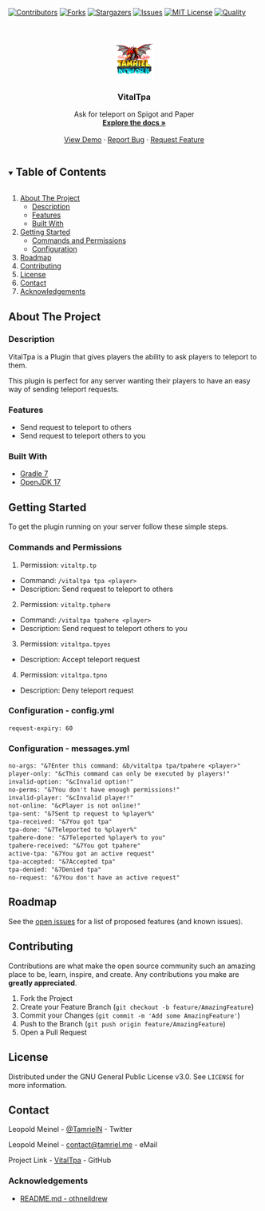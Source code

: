 <!-- PROJECT SHIELDS -->
[![Contributors][contributors-shield]][contributors-url]
[![Forks][forks-shield]][forks-url]
[![Stargazers][stars-shield]][stars-url]
[![Issues][issues-shield]][issues-url]
[![MIT License][license-shield]][license-url]
[![Quality][quality-shield]][quality-url]

<!-- PROJECT LOGO -->
<!--suppress ALL -->
<br />
<p align="center">
  <a href="https://github.com/TamrielNetwork/VitalTpa">
    <img src="images/logo.png" alt="Logo" width="80" height="80">
  </a>

<h3 align="center">VitalTpa</h3>

  <p align="center">
    Ask for teleport on Spigot and Paper
    <br />
    <a href="https://github.com/TamrielNetwork/VitalTpa"><strong>Explore the docs »</strong></a>
    <br />
    <br />
    <a href="https://github.com/TamrielNetwork/VitalTpa">View Demo</a>
    ·
    <a href="https://github.com/TamrielNetwork/VitalTpa/issues">Report Bug</a>
    ·
    <a href="https://github.com/TamrielNetwork/VitalTpa/issues">Request Feature</a>
  </p>

<!-- TABLE OF CONTENTS -->
<details open="open">
  <summary><h2 style="display: inline-block">Table of Contents</h2></summary>
  <ol>
    <li>
      <a href="#about-the-project">About The Project</a>
      <ul>
        <li><a href="#description">Description</a></li>
        <li><a href="#features">Features</a></li>
        <li><a href="#built-with">Built With</a></li>
      </ul>
    </li>
    <li>
      <a href="#getting-started">Getting Started</a>
      <ul>
        <li><a href="#commands-and-permissions">Commands and Permissions</a></li>
        <li><a href="#configuration">Configuration</a></li>
      </ul>
    </li>
    <li><a href="#roadmap">Roadmap</a></li>
    <li><a href="#contributing">Contributing</a></li>
    <li><a href="#license">License</a></li>
    <li><a href="#contact">Contact</a></li>
    <li><a href="#acknowledgements">Acknowledgements</a></li>
  </ol>
</details>

<!-- ABOUT THE PROJECT -->

## About The Project

### Description

VitalTpa is a Plugin that gives players the ability to ask players to teleport to them.

This plugin is perfect for any server wanting their players to have an easy way of sending teleport requests.

### Features

* Send request to teleport to others
* Send request to teleport others to you

### Built With

* [Gradle 7](https://docs.gradle.org/7.3.3/release-notes.html)
* [OpenJDK 17](https://openjdk.java.net/projects/jdk/17/)

<!-- GETTING STARTED -->

## Getting Started

To get the plugin running on your server follow these simple steps.

### Commands and Permissions

1. Permission: `vitaltp.tp`

* Command: `/vitaltpa tpa <player>`
* Description: Send request to teleport to others

2. Permission: `vitaltp.tphere`

* Command: `/vitaltpa tpahere <player>`
* Description: Send request to teleport others to you

3. Permission: `vitaltpa.tpyes`

* Description: Accept teleport request

4. Permission: `vitaltpa.tpno`

* Description: Deny teleport request

### Configuration - config.yml

```
request-expiry: 60
```

### Configuration - messages.yml

```
no-args: "&7Enter this command: &b/vitaltpa tpa/tpahere <player>"
player-only: "&cThis command can only be executed by players!"
invalid-option: "&cInvalid option!"
no-perms: "&7You don't have enough permissions!"
invalid-player: "&cInvalid player!"
not-online: "&cPlayer is not online!"
tpa-sent: "&7Sent tp request to %player%"
tpa-received: "&7You got tpa"
tpa-done: "&7Teleported to %player%"
tpahere-done: "&7Teleported %player% to you"
tpahere-received: "&7You got tpahere"
active-tpa: "&7You got an active request"
tpa-accepted: "&7Accepted tpa"
tpa-denied: "&7Denied tpa"
no-request: "&7You don't have an active request"
```

<!-- ROADMAP -->

## Roadmap

See the [open issues](https://github.com/TamrielNetwork/VitalTpa/issues) for a list of proposed features (and known
issues).

<!-- CONTRIBUTING -->

## Contributing

Contributions are what make the open source community such an amazing place to be, learn, inspire, and create. Any
contributions you make are **greatly appreciated**.

1. Fork the Project
2. Create your Feature Branch (`git checkout -b feature/AmazingFeature`)
3. Commit your Changes (`git commit -m 'Add some AmazingFeature'`)
4. Push to the Branch (`git push origin feature/AmazingFeature`)
5. Open a Pull Request

<!-- LICENSE -->

## License

Distributed under the GNU General Public License v3.0. See `LICENSE` for more information.

<!-- CONTACT -->

## Contact

Leopold Meinel - [@TamrielN](https://twitter.com/TamrielN) - Twitter

Leopold Meinel - [contact@tamriel.me](mailto:contact@tamriel.me) - eMail

Project Link - [VitalTpa](https://github.com/TamrielNetwork/VitalTpa) - GitHub

<!-- ACKNOWLEDGEMENTS -->

### Acknowledgements

* [README.md - othneildrew](https://github.com/othneildrew/Best-README-Template)

<!-- MARKDOWN LINKS & IMAGES -->

[contributors-shield]: https://img.shields.io/github/contributors-anon/TamrielNetwork/VitalTpa?style=for-the-badge

[contributors-url]: https://github.com/TamrielNetwork/VitalTpa/graphs/contributors

[forks-shield]: https://img.shields.io/github/forks/TamrielNetwork/VitalTpa?label=Forks&style=for-the-badge

[forks-url]: https://github.com/TamrielNetwork/VitalTpa/network/members

[stars-shield]: https://img.shields.io/github/stars/TamrielNetwork/VitalTpa?style=for-the-badge

[stars-url]: https://github.com/TamrielNetwork/VitalTpa/stargazers

[issues-shield]: https://img.shields.io/github/issues/TamrielNetwork/VitalTpa?style=for-the-badge

[issues-url]: https://github.com/TamrielNetwork/VitalTpa/issues

[license-shield]: https://img.shields.io/github/license/TamrielNetwork/VitalTpa?style=for-the-badge

[license-url]: https://github.com/TamrielNetwork/VitalTpa/blob/main/LICENSE

[quality-shield]: https://img.shields.io/codefactor/grade/github/TamrielNetwork/VitalTpa?style=for-the-badge

[quality-url]: https://www.codefactor.io/repository/github/TamrielNetwork/VitalTpa
